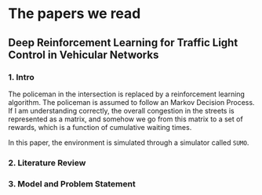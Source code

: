# The papers we read 

## Deep Reinforcement Learning for Traffic Light Control in Vehicular Networks

### 1. Intro

The policeman in the intersection is replaced by a reinforcement learning algorithm. The policeman is assumed to follow an Markov Decision Process. If I am understanding correctly,  the overall congestion in the streets is represented as a matrix, and somehow we go from this matrix to a set of rewards, which is a function of cumulative waiting times. 

In this paper, the environment is simulated through a simulator called `SUMO`. 


### 2. Literature Review 

### 3. Model and Problem Statement 
